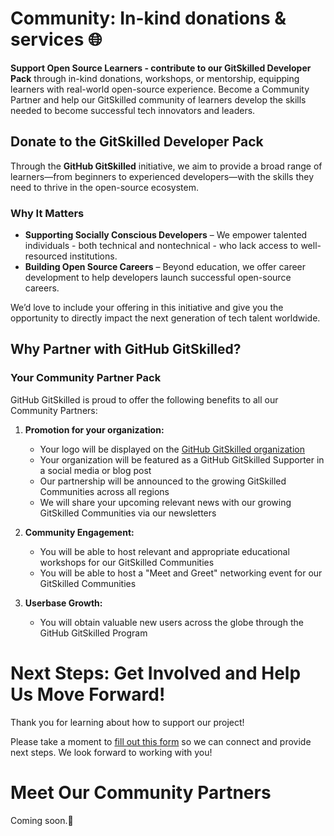 

# Community: In-kind donations & services 🌐

**Support Open Source Learners - contribute to our GitSkilled Developer Pack** through in-kind donations, workshops, or mentorship, equipping learners with real-world open-source experience. Become a Community Partner and help our GitSkilled community of learners develop the skills needed to become successful tech innovators and leaders.

## Donate to the GitSkilled Developer Pack

Through the **GitHub GitSkilled** initiative, we aim to provide a broad range of learners—from beginners to experienced developers—with the skills they need to thrive in the open-source ecosystem. 

### Why It Matters
- **Supporting Socially Conscious Developers** – We empower talented individuals - both technical and nontechnical -  who lack access to well-resourced institutions.
- **Building Open Source Careers** – Beyond education, we offer career development to help developers launch successful open-source careers.

We’d love to include your offering in this initiative and give you the opportunity to directly impact the next generation of tech talent worldwide.

## Why Partner with GitHub GitSkilled?

### Your Community Partner Pack
GitHub GitSkilled is proud to offer the following benefits to all our Community Partners:

1. **Promotion for your organization:** 
 
   - Your logo will be displayed on the [GitHub GitSkilled organization](https://github.com/GitSkilled)
   - Your organization will be featured as a GitHub GitSkilled Supporter in a social media or blog post
   - Our partnership will be announced to the growing GitSkilled Communities across all regions
   - We will share your upcoming relevant news with our growing GitSkilled Communities via our newsletters

2. **Community Engagement:**

   - You will be able to host relevant and appropriate educational workshops for our GitSkilled Communities
   - You will be able to host a "Meet and Greet" networking event for our GitSkilled Communities

3. **Userbase Growth:**

   - You will obtain valuable new users across the globe through the GitHub GitSkilled Program


# Next Steps: Get Involved and Help Us Move Forward!

Thank you for learning about how to support our project!

Please take a moment to [fill out this form](https://docs.google.com/forms/d/e/1FAIpQLSfEM7HPiLaJmbigHTAkvHbDmmFxNstCWVeQ866c0rj2WfUxQQ/viewform) so we can connect and provide next steps. We look forward to working with you!

# Meet Our Community Partners
Coming soon.🚀
